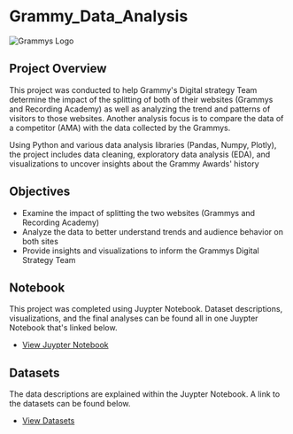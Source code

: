 # Grammy_Data_Analysis

![Grammys Logo](https://www.moviedebuts.com/wp-content/uploads/2021/05/ra_ga_logo.png)

## Project Overview

This project was conducted to help Grammy's Digital strategy Team determine the impact of the splitting of both of their websites (Grammys and Recording Academy) as well as analyzing the trend and patterns of visitors to those websites. Another analysis focus is to compare the data of a competitor (AMA) with the data collected by the Grammys.

Using Python and various data analysis libraries (Pandas, Numpy, Plotly), the project includes data cleaning, exploratory data analysis (EDA), and visualizations to uncover insights about the Grammy Awards' history

## Objectives

- Examine the impact of splitting the two websites (Grammys and Recording Academy)
- Analyze the data to better understand trends and audience behavior on both sites
- Provide insights and visualizations to inform the Grammys Digital Strategy Team

## Notebook

This project was completed using Juypter Notebook. Dataset descriptions, visualizations, and the final analyses can be found all in one Juypter Notebook that's linked below.

- [View Juypter Notebook](Notebooks/Ian_Lingo_Grammys_Project.ipynb)

## Datasets

The data descriptions are explained within the Juypter Notebook. A link to the datasets can be found below.

- [View Datasets](datasets/)
